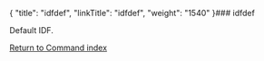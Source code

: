 {
    "title": "idfdef",
    "linkTitle": "idfdef",
    "weight": "1540"
}### idfdef

Default IDF.

[Return to Command index](../../)
